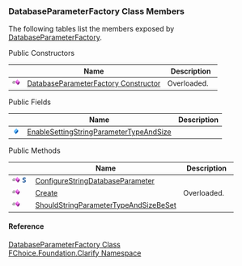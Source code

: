 ﻿### DatabaseParameterFactory Class Members

The following tables list the members exposed by [DatabaseParameterFactory](fcSDK~FChoice.Foundation.Clarify.DatabaseParameterFactory.md).

Public Constructors

|   | Name | Description |
| --- | --- | --- |
| ![Public Constructor](dotnetimages/publicConstructor.png) | [DatabaseParameterFactory Constructor](fcSDK~FChoice.Foundation.Clarify.DatabaseParameterFactory~_ctor.md) | Overloaded.    |



Public Fields

|   | Name | Description |
| --- | --- | --- |
| ![Public Field](dotnetimages/publicField.png) | [EnableSettingStringParameterTypeAndSize](fcSDK~FChoice.Foundation.Clarify.DatabaseParameterFactory~EnableSettingStringParameterTypeAndSize.md) |   |



Public Methods

|   | Name | Description |
| --- | --- | --- |
| ![Public Method](dotnetimages/publicMethod.png)![static (Shared in Visual Basic)](dotnetimages/static.png) | [ConfigureStringDatabaseParameter](fcSDK~FChoice.Foundation.Clarify.DatabaseParameterFactory~ConfigureStringDatabaseParameter.md) |   |
| ![Public Method](dotnetimages/publicMethod.png) | [Create](fcSDK~FChoice.Foundation.Clarify.DatabaseParameterFactory~Create.md) | Overloaded.    |
| ![Public Method](dotnetimages/publicMethod.png) | [ShouldStringParameterTypeAndSizeBeSet](fcSDK~FChoice.Foundation.Clarify.DatabaseParameterFactory~ShouldStringParameterTypeAndSizeBeSet.md) |   |





#### Reference

[DatabaseParameterFactory Class](fcSDK~FChoice.Foundation.Clarify.DatabaseParameterFactory.md)  
[FChoice.Foundation.Clarify Namespace](fcSDK~FChoice.Foundation.Clarify_namespace.md)
